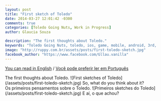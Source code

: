 ```yaml
---
layout: post
title: "First sketch of Toledo"
date: 2014-03-27 12:01:42 -0300
comments: true
categories: [Toledo Going Nuts, Work in Progress]
author: Glaucia Souza

description: "The first thoughts about Toledo."
keywords: "Toledo Going Nuts, toledo, ios, game, mobile, android, 3rd, person, shooter"
image: "http://ruppy.com.br/assets/posts/first-toledo-sketch.jpg"
facebook_author: "https://www.facebook.com/Gllau.vanilla"
---
```


<a href="#en" class="english-button">You can read in English</a>
/
<a href="#pt" class="portuguese-button">Você pode preferir ler em Português</a>

<div class="english" markdown="1">
  The first thoughts about Toledo.
  ![First sketches of Toledo](/assets/posts/first-toledo-sketch.jpg)
  So, what do you think about it?
</div>

<div class="portuguese" markdown="1">
  Os primeiros pensamentos sobre o Toledo.
  ![Primeiros sketches do Toledo](/assets/posts/first-toledo-sketch.jpg)
  E aí, o que achou?
</div>